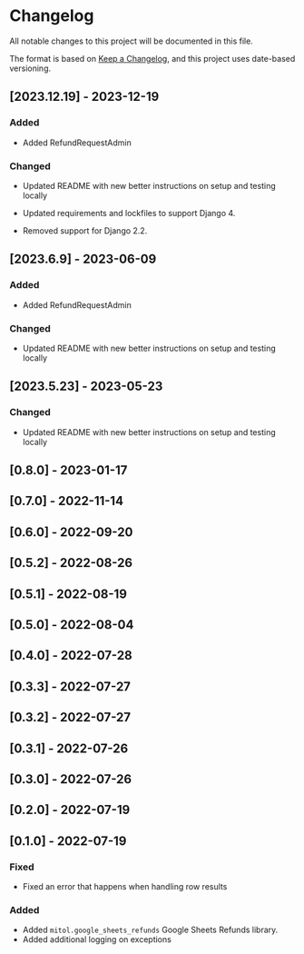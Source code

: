# Changelog
All notable changes to this project will be documented in this file.

The format is based on [Keep a Changelog](https://keepachangelog.com/en/1.0.0/),
and this project uses date-based versioning.

<!-- scriv-insert-here -->

<a id='changelog-2023.12.19'></a>
## [2023.12.19] - 2023-12-19

### Added

- Added RefundRequestAdmin

### Changed

- Updated README with new better instructions on setup and testing locally

- Updated requirements and lockfiles to support Django 4.
- Removed support for Django 2.2.

<a id='changelog-2023.6.9'></a>
## [2023.6.9] - 2023-06-09

### Added

- Added RefundRequestAdmin

### Changed

- Updated README with new better instructions on setup and testing locally

<a id='changelog-2023.5.23'></a>
## [2023.5.23] - 2023-05-23

### Changed

- Updated README with new better instructions on setup and testing locally

## [0.8.0] - 2023-01-17

## [0.7.0] - 2022-11-14

## [0.6.0] - 2022-09-20

## [0.5.2] - 2022-08-26

## [0.5.1] - 2022-08-19

## [0.5.0] - 2022-08-04

## [0.4.0] - 2022-07-28

## [0.3.3] - 2022-07-27

## [0.3.2] - 2022-07-27

## [0.3.1] - 2022-07-26

## [0.3.0] - 2022-07-26

## [0.2.0] - 2022-07-19

## [0.1.0] - 2022-07-19

### Fixed
- Fixed an error that happens when handling row results

### Added

- Added `mitol.google_sheets_refunds` Google Sheets Refunds library.
- Added additional logging on exceptions